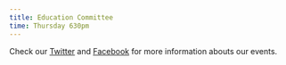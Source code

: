 ```yaml
---
title: Education Committee
time: Thursday 630pm
---
```


Check our [Twitter](https://twitter.com/DSAFortCollins) and [Facebook](https://www.facebook.com/DSAFortCollins) for more information abouts our events.
